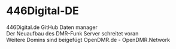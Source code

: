 # 446Digital-DE
446Digital.de GitHub Daten manager	
Der Neuaufbau des DMR-Funk Server schreitet voran	
Weitere Domins sind beigefügt OpenDMR.de - OpenDMR.Network 
